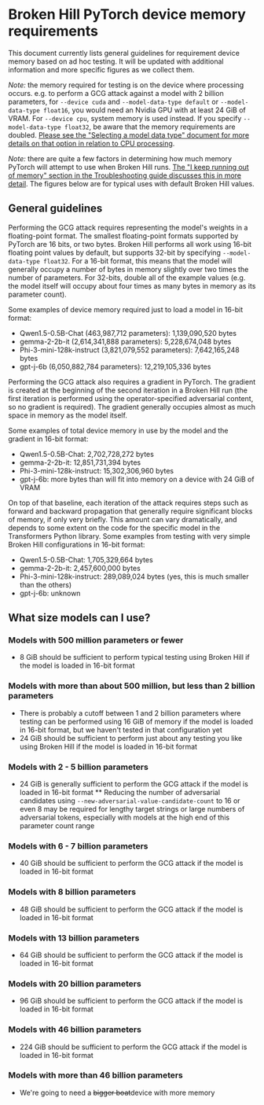 # Broken Hill PyTorch device memory requirements

This document currently lists general guidelines for requirement device memory based on ad hoc testing. It will be updated with additional information and more specific figures as we collect them.

*Note:* the memory required for testing is on the device where processing occurs. e.g. to perform a GCG attack against a model with 2 billion parameters, for `--device cuda` and `--model-data-type default` or `--model-data-type float16`, you would need an Nvidia GPU with at least 24 GiB of VRAM. For `--device cpu`, system memory is used instead. If you specify `--model-data-type float32`, be aware that the memory requirements are doubled. [Please see the "Selecting a model data type" document for more details on that option in relation to CPU processing](selecting_a_model_data_type.md).

*Note:* there are quite a few factors in determining how much memory PyTorch will attempt to use when Broken Hill runs. [The "I keep running out of memory" section in the Troubleshooting guide discusses this in more detail](troubleshooting.md). The figures below are for typical uses with default Broken Hill values.

## General guidelines

Performing the GCG attack requires representing the model's weights in a floating-point format. The smallest floating-point formats supported by PyTorch are 16 bits, or two bytes. Broken Hill performs all work using 16-bit floating point values by default, but supports 32-bit by specifying `--model-data-type float32`. For a 16-bit format, this means that the model will generally occupy a number of bytes in memory slightly over two times the number of parameters. For 32-bits, double all of the example values (e.g. the model itself will occupy about four times as many bytes in memory as its parameter count).

Some examples of device memory required just to load a model in 16-bit format:

* Qwen1.5-0.5B-Chat (463,987,712 parameters): 1,139,090,520 bytes
* gemma-2-2b-it (2,614,341,888 parameters): 5,228,674,048 bytes
* Phi-3-mini-128k-instruct (3,821,079,552 parameters): 7,642,165,248 bytes
* gpt-j-6b (6,050,882,784 parameters): 12,219,105,336 bytes

Performing the GCG attack also requires a gradient in PyTorch. The gradient is created at the beginning of the second iteration in a Broken Hill run (the first iteration is performed using the operator-specified adversarial content, so no gradient is required). The gradient generally occupies almost as much space in memory as the model itself.

Some examples of total device memory in use by the model and the gradient in 16-bit format:

* Qwen1.5-0.5B-Chat: 2,702,728,272 bytes
* gemma-2-2b-it: 12,851,731,394 bytes
* Phi-3-mini-128k-instruct: 15,302,306,960 bytes
* gpt-j-6b: more bytes than will fit into memory on a device with 24 GiB of VRAM

On top of that baseline, each iteration of the attack requires steps such as forward and backward propagation that generally require significant blocks of memory, if only very briefly. This amount can vary dramatically, and depends to some extent on the code for the specific model in the Transformers Python library. Some examples from testing with very simple Broken Hill configurations in 16-bit format:

* Qwen1.5-0.5B-Chat: 1,705,329,664 bytes
* gemma-2-2b-it: 2,457,600,000 bytes
* Phi-3-mini-128k-instruct: 289,089,024 bytes (yes, this is much smaller than the others)
* gpt-j-6b: unknown

## What size models can I use?

### Models with 500 million parameters or fewer

* 8 GiB should be sufficient to perform typical testing using Broken Hill if the model is loaded in 16-bit format

### Models with more than about 500 million, but less than 2 billion parameters

* There is probably a cutoff between 1 and 2 billion parameters where testing can be performed using 16 GiB of memory if the model is loaded in 16-bit format, but we haven't tested in that configuration yet
* 24 GiB should be sufficient to perform just about any testing you like using Broken Hill if the model is loaded in 16-bit format

### Models with 2 - 5 billion parameters

* 24 GiB is generally sufficient to perform the GCG attack if the model is loaded in 16-bit format
** Reducing the number of adversarial candidates using `--new-adversarial-value-candidate-count` to 16 or even 8 may be required for lengthy target strings or large numbers of adversarial tokens, especially with models at the high end of this parameter count range

### Models with 6 - 7 billion parameters

* 40 GiB should be sufficient to perform the GCG attack if the model is loaded in 16-bit format

### Models with 8 billion parameters

* 48 GiB should be sufficient to perform the GCG attack if the model is loaded in 16-bit format

### Models with 13 billion parameters

* 64 GiB should be sufficient to perform the GCG attack if the model is loaded in 16-bit format

### Models with 20 billion parameters

* 96 GiB should be sufficient to perform the GCG attack if the model is loaded in 16-bit format

### Models with 46 billion parameters

* 224 GiB should be sufficient to perform the GCG attack if the model is loaded in 16-bit format

### Models with more than 46 billion parameters

* We're going to need a <s>bigger boat</s>device with more memory